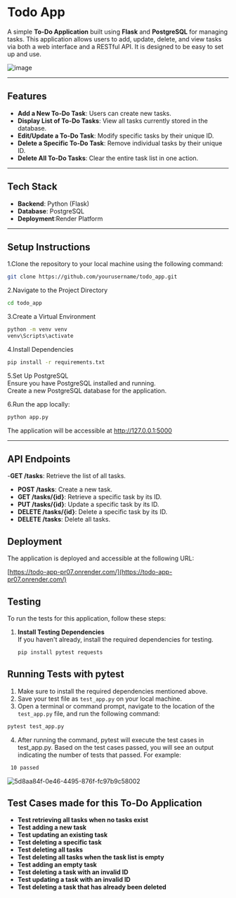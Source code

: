 # Todo App

A simple **To-Do Application** built using **Flask** and **PostgreSQL** for managing tasks. This application allows users to add, update, delete, and view tasks via both a web interface and a RESTful API. It is designed to be easy to set up and use.

![image](https://github.com/user-attachments/assets/11562daa-38e7-44c3-aecb-b0d3c899b3d3)


---

## Features

- **Add a New To-Do Task**: Users can create new tasks.
- **Display List of To-Do Tasks**: View all tasks currently stored in the database.
- **Edit/Update a To-Do Task**: Modify specific tasks by their unique ID.
- **Delete a Specific To-Do Task**: Remove individual tasks by their unique ID.
- **Delete All To-Do Tasks**: Clear the entire task list in one action.

---

## Tech Stack

- **Backend**: Python (Flask)
- **Database**: PostgreSQL
- **Deployment**:Render Platform

---

## Setup Instructions

1.Clone the repository to your local machine using the following command:

```bash
git clone https://github.com/yourusername/todo_app.git
```

2.Navigate to the Project Directory
```bash
cd todo_app
```

3.Create a Virtual Environment
```bash
python -m venv venv
venv\Scripts\activate
```

4.Install Dependencies
```bash
pip install -r requirements.txt
```
5.Set Up PostgreSQL  
Ensure you have PostgreSQL installed and running.  
Create a new PostgreSQL database for the application. 

6.Run the app locally:
```bash
python app.py
```
The application will be accessible at http://127.0.0.1:5000  

---

## API Endpoints
 -**GET /tasks**: Retrieve the list of all tasks.
- **POST /tasks**: Create a new task.
- **GET /tasks/{id}**: Retrieve a specific task by its ID.
- **PUT /tasks/{id}**: Update a specific task by its ID.
- **DELETE /tasks/{id}**: Delete a specific task by its ID.
- **DELETE /tasks**: Delete all tasks.

## Deployment
The application is deployed and accessible at the following URL:

[https://todo-app-pr07.onrender.com/](https://todo-app-pr07.onrender.com/)

## Testing

To run the tests for this application, follow these steps:

1. **Install Testing Dependencies**  
   If you haven't already, install the required dependencies for testing.
   ```bash
   pip install pytest requests
   ```
## Running Tests with pytest
1. Make sure to install the required dependencies mentioned above.  
2. Save your test file as `test_app.py` on your local machine.  
3. Open a terminal or command prompt, navigate to the location of the `test_app.py` file, and run the following command:
 ```bash
 pytest test_app.py
 ```
4. After running the command, pytest will execute the test cases in test_app.py. Based on the test cases passed, you will see an output indicating the number of tests that passed. For example:
```bash
 10 passed
```
![5d8aa84f-0e46-4495-876f-fc97b9c58002](https://github.com/user-attachments/assets/03b2cfb2-92b2-46b0-b51d-990262fee308)

## Test Cases made for this To-Do Application
- **Test retrieving all tasks when no tasks exist**
- **Test adding a new task**
- **Test updating an existing task**
- **Test deleting a specific task**
- **Test deleting all tasks**
- **Test deleting all tasks when the task list is empty**
- **Test adding an empty task**
- **Test deleting a task with an invalid ID**
- **Test updating a task with an invalid ID**
- **Test deleting a task that has already been deleted**







